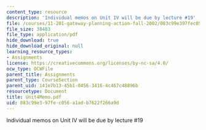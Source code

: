 ```yaml
---
content_type: resource
description: 'Individual memos on Unit IV will be due by lecture #19'
file: /courses/11-201-gateway-planning-action-fall-2002/083c99e397fec056a1adb7622f266a9d_Unit4Memo.pdf
file_size: 38403
file_type: application/pdf
hide_download: true
hide_download_original: null
learning_resource_types:
- Assignments
license: https://creativecommons.org/licenses/by-nc-sa/4.0/
ocw_type: OCWFile
parent_title: Assignments
parent_type: CourseSection
parent_uid: 141e7b13-45b1-0456-3416-4c467c48896b
resourcetype: Document
title: Unit4Memo.pdf
uid: 083c99e3-97fe-c056-a1ad-b7622f266a9d
---
```

Individual memos on Unit IV will be due by lecture #19